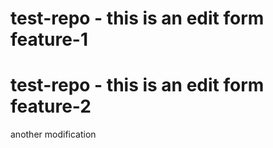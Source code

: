 # test-repo - this is an edit form feature-1
# test-repo - this is an edit form feature-2
another modification
